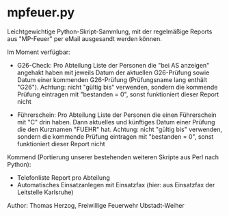 # mpfeuer.py 

Leichtgewichtige Python-Skript-Sammlung, mit der regelmäßige Reports aus "MP-Feuer" per eMail ausgesandt werden können.

Im Moment verfügbar:

* G26-Check: Pro Abteilung Liste der Personen die "bei AS anzeigen" angehakt haben mit jeweils Datum der aktuellen G26-Prüfung sowie Datum einer kommenden G26-Prüfung (Prüfungsname lang enthält "G26"). Achtung: nicht "gültig bis" verwenden, sondern die kommende Prüfung eintragen mit "bestanden = 0", sonst funktioniert dieser Report nicht

* Führerschein: Pro Abteilung Liste der Personen die einen Führerschein mit "C" drin haben. Dann aktuelles und künftiges Datum einer Prüfung die den Kurznamen "FUEHR" hat. Achtung: nicht "gültig bis" verwenden, sondern die kommende Prüfung eintragen mit "bestanden = 0", sonst funktioniert dieser Report nicht


Kommend (Portierung unserer bestehenden weiteren Skripte aus Perl nach Python):

* Telefonliste Report pro Abteilung
* Automatisches Einsatzanlegen mit Einsatzfax (hier: aus Einsatzfax der Leitstelle Karlsruhe)


Author: Thomas Herzog, Freiwillige Feuerwehr Ubstadt-Weiher
